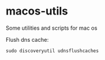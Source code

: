 # macos-utils
Some utilities and scripts for mac os


Flush dns cache:

```
sudo discoveryutil udnsflushcaches
```

